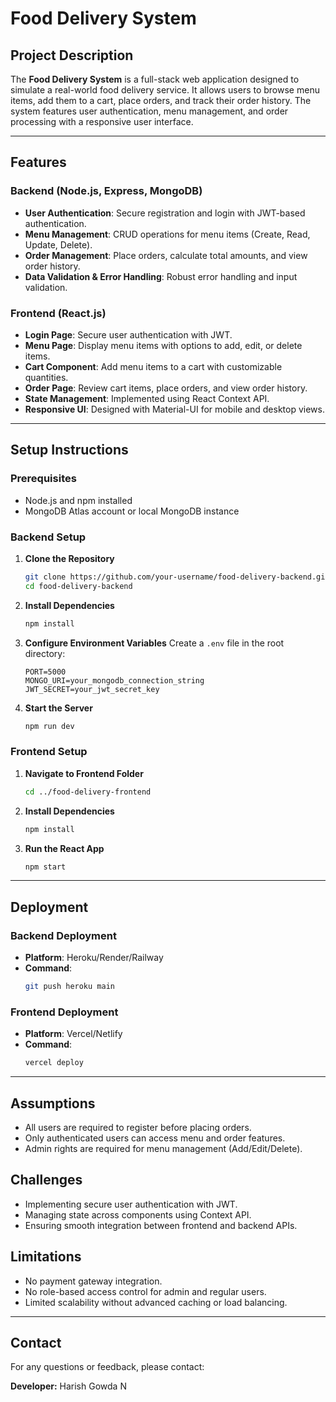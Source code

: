 # Food Delivery System

## Project Description

The **Food Delivery System** is a full-stack web application designed to simulate a real-world food delivery service. It allows users to browse menu items, add them to a cart, place orders, and track their order history. The system features user authentication, menu management, and order processing with a responsive user interface.

---

## Features

### Backend (Node.js, Express, MongoDB)
- **User Authentication**: Secure registration and login with JWT-based authentication.
- **Menu Management**: CRUD operations for menu items (Create, Read, Update, Delete).
- **Order Management**: Place orders, calculate total amounts, and view order history.
- **Data Validation & Error Handling**: Robust error handling and input validation.

### Frontend (React.js)
- **Login Page**: Secure user authentication with JWT.
- **Menu Page**: Display menu items with options to add, edit, or delete items.
- **Cart Component**: Add menu items to a cart with customizable quantities.
- **Order Page**: Review cart items, place orders, and view order history.
- **State Management**: Implemented using React Context API.
- **Responsive UI**: Designed with Material-UI for mobile and desktop views.

---

## Setup Instructions

### Prerequisites
- Node.js and npm installed
- MongoDB Atlas account or local MongoDB instance

### Backend Setup

1. **Clone the Repository**
   ```bash
   git clone https://github.com/your-username/food-delivery-backend.git
   cd food-delivery-backend
   ```

2. **Install Dependencies**
   ```bash
   npm install
   ```

3. **Configure Environment Variables**
   Create a `.env` file in the root directory:
   ```env
   PORT=5000
   MONGO_URI=your_mongodb_connection_string
   JWT_SECRET=your_jwt_secret_key
   ```

4. **Start the Server**
   ```bash
   npm run dev
   ```

### Frontend Setup

1. **Navigate to Frontend Folder**
   ```bash
   cd ../food-delivery-frontend
   ```

2. **Install Dependencies**
   ```bash
   npm install
   ```

3. **Run the React App**
   ```bash
   npm start
   ```

---

## Deployment

### Backend Deployment
- **Platform**: Heroku/Render/Railway
- **Command**:
  ```bash
  git push heroku main
  ```

### Frontend Deployment
- **Platform**: Vercel/Netlify
- **Command**:
  ```bash
  vercel deploy
  ```

---

## Assumptions
- All users are required to register before placing orders.
- Only authenticated users can access menu and order features.
- Admin rights are required for menu management (Add/Edit/Delete).

## Challenges
- Implementing secure user authentication with JWT.
- Managing state across components using Context API.
- Ensuring smooth integration between frontend and backend APIs.

## Limitations
- No payment gateway integration.
- No role-based access control for admin and regular users.
- Limited scalability without advanced caching or load balancing.

---

## Contact
For any questions or feedback, please contact:

**Developer:** Harish Gowda N  

